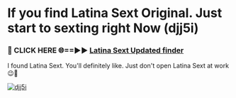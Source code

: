 # If you find Latina Sext Original. Just start to sexting right Now (djj5i)

<h3>🔴 CLICK HERE 🌐==►► <a href="https://tinyurl.com/2s32jyrn" rel="nofollow">Latina Sext Updated finder</a></h3>

I found Latina Sext. You'll definitely like. Just don't open Latina Sext at work 😉💬

[![djj5i](https://i.imgur.com/sZc9xG4.jpeg)](https://tinyurl.com/2s32jyrn)
